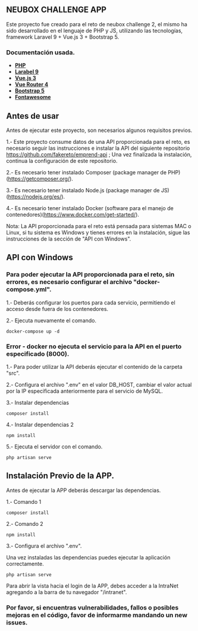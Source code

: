 ## NEUBOX CHALLENGE APP

Este proyecto fue creado para el reto de neubox challenge 2, el mismo ha sido desarrollado en el lenguaje de PHP y JS, utilizando las tecnologías, framework Laravel 9 + Vue.js 3 + Bootstrap 5.

### Documentación usada.

- **[PHP](https://www.php.net/docs.php)**
- **[Larabel 9](https://laravel.com/docs/9.x)**
- **[Vue.js 3](https://vuejs.org/guide/essentials/application.html)**
- **[Vue Router 4](https://router.vuejs.org/guide/)**
- **[Bootstrap 5](https://getbootstrap.com/docs/5.2/getting-started/introduction/)**
- **[Fontawesome](https://fontawesome.com/)**

## Antes de usar

Antes de ejecutar este proyecto, son necesarios algunos requisitos previos.

1.- Este proyecto consume datos de una API proporcionada para el reto, es necesario seguir las instrucciones e instalar la API del siguiente repositorio https://github.com/fakereto/emprend-api ; Una vez finalizada la instalación, continua la configuración de este repositorio.

2.- Es necesario tener instalado Composer (package manager de PHP)(https://getcomposer.org/).

3.- Es necesario tener instalado Node.js (package manager de JS)(https://nodejs.org/es/).

4.- Es necesario tener instalado Docker (software para el manejo de contenedores)(https://www.docker.com/get-started/).

Nota: La API proporcionada para el reto está pensada para sistemas MAC o Linux, si tu sistema es Windows y tienes errores en la instalación, sigue las instrucciones de la sección de "API con Windows". 

## API con Windows

### Para poder ejecutar la API proporcionada para el reto, sin errores, es necesario configurar el archivo "docker-compose.yml".

1.- Deberás configurar los puertos para cada servicio, permitiendo el acceso desde fuera de los contenedores.

2.- Ejecuta nuevamente el comando.

    docker-compose up -d

### Error - docker no ejecuta el servicio para la API en el puerto especificado (8000).

1.- Para poder utilizar la API deberás ejecutar el contenido de la carpeta "src".

2.- Configura el archivo ".env" en el valor DB_HOST, cambiar el valor actual por la IP especificada anteriormente para el servicio de MySQL.

3.- Instalar dependencias

    composer install

4.- Instalar dependencias 2

    npm install

5.- Ejecuta el servidor con el comando.

    php artisan serve

## Instalación Previo de la APP.

Antes de ejecutar la APP deberás descargar las dependencias.

1.- Comando 1

    composer install

2.- Comando 2

    npm install

3.- Configura el archivo ".env".

Una vez instaladas las dependencias puedes ejecutar la aplicación correctamente.

    php artisan serve

Para abrir la vista hacia el login de la APP, debes acceder a la IntraNet agregando a la barra de tu navegador "/intranet".

### Por favor, si encuentras vulnerabilidades, fallos o posibles mejoras en el código, favor de informarme mandando un new issues.
